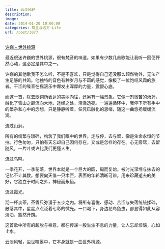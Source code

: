 ```yaml
---
title: 云淡风轻
description: 
image: 
date: 2014-01-20 10:00:00
categories: 苟且与远方-Life
url: /post/3077
---
```


<p><a href="http://music.163.com/#/song?id=25657384" target="_blank">许巍 - 世外桃源</a></p>

最近很迷许巍的世外桃源，很有梵音的味道。如果有少数几首歌能让我听一回便怦然心动，这必定是其中之一。

许巍的其他歌我不怎么听，不是不喜欢，只是觉得自己还没那么超然物外，无法产生足够的共鸣。他独特的音色有种岁月与不羁的感觉，像极了一位饱经风霜的旅者。干涩的嗓音在摇滚乐中爆发出浑厚的力量，震颤心底。 

而这一首，除去歌词所表达的美丽向往，还另有一幅景象。它像一剂微苦的汤药，融化了雪山之巅流向大地，途经之处，清澈透亮。一遍遍循环中，我停下所有手中的繁杂和心中的念想，只是静静听着，任凭已融化的思绪，随这一曲悠扬缓缓流淌。

流过山涧。

所有的纷繁与琐碎，构筑了我们眼中的世界，走与停，去与留，像是生命永恒的节拍。行色匆匆，只怕有天忘却自己因何存在，又或是怎样的存在。心无旁骛，去留随风，一片叶或许比我们更懂人生。

流过鸟鸣。

一季花开，一季花落，世界本就是一个巨大的圆，周而复始。被时光深埋与抹去的记忆不计其数。想要向天借一只木匣，表面的年轮清晰可辨。用来珍藏逝去的美好，它独立于时间之外，神秘而永恒。

流过霞光。

沏一杯淡茶，茶香只弥漫于五步之内。将所有喜悦、感动、苦涩与失落统统揉碎，散落其中，星星点点泛着七彩的微光。一口喝下，身边花鸟鱼虫，都显得如此从容淡泊，豁然开朗。

这首歌中所有的超脱与禅意，都在传递一股生生不息的力量，让人忘却烦恼，心如止水。

云淡风轻，尘世喧嚣中，它本身就是一曲世外桃源。
